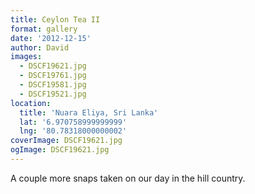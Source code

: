 ```yaml
---
title: Ceylon Tea II
format: gallery
date: '2012-12-15'
author: David
images:
  - DSCF19621.jpg
  - DSCF19761.jpg
  - DSCF19581.jpg
  - DSCF19521.jpg
location:
  title: 'Nuara Eliya, Sri Lanka'
  lat: '6.970758999999999'
  lng: '80.78318000000002'
coverImage: DSCF19621.jpg
ogImage: DSCF19621.jpg
---
```


A couple more snaps taken on our day in the hill country.
